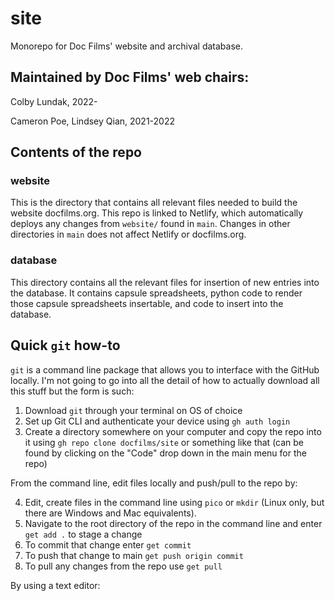 # site

Monorepo for Doc Films' website and archival database.

## Maintained by Doc Films' web chairs:

Colby Lundak, 2022-

Cameron Poe, Lindsey Qian, 2021-2022

## Contents of the repo

### website

This is the directory that contains all relevant files needed to build the website docfilms.org. This repo is linked to Netlify, which automatically deploys any changes from `website/` found in `main`. Changes in other directories in `main` does not affect Netlify or docfilms.org.

### database

This directory contains all the relevant files for insertion of new entries into the database. It contains capsule spreadsheets, python code to render those capsule spreadsheets insertable, and code to insert into the database.

## Quick  `git` how-to
`git` is a command line package that allows you to interface with the GitHub locally. I'm not going to go into all the detail of how to actually download all this stuff but the form is such:

1. Download `git` through your terminal on OS of choice
2. Set up Git CLI and authenticate your device using `gh auth login`
3. Create a directory somewhere on your computer and copy the repo into it using `gh repo clone docfilms/site` or something like that (can be found by clicking on the "Code" drop down in the main menu for the repo)

From the command line, edit files locally and push/pull to the repo by:

4. Edit, create files in the command line using `pico` or `mkdir` (Linux only, but there are Windows and Mac equivalents).
5. Navigate to the root directory of the repo in the command line and enter `get add .` to stage a change
6. To commit that change enter `get commit`
7. To push that change to main `get push origin commit`
8. To pull any changes from the repo use `get pull`

By using a text editor:

